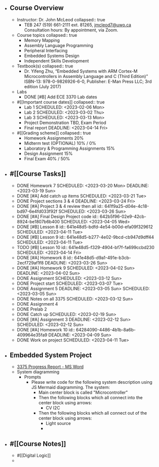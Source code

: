 - ## Course Overview
	- Instructor: Dr. John McLeod
	  collapsed:: true
		- TEB 247 (519) 661-2111 ext. 81265, jmcleod7@uwo.ca
		  Consultation hours: By appointment, via Zoom.
	- Course topics
	  collapsed:: true
		- Memory Mapping
		- Assembly Language Programming
		- Peripheral Interfacing
		- Embedded Systems Design
		- Independent Skills Development
	- Textbook(s)
	  collapsed:: true
		- Dr. Yifeng Zhu, “Embedded Systems with ARM Cortex-M
		  Microcontrollers in Assembly Language and C (Third Edition)”
		  ISBN-13: 978-0-9826926-6-0, Publisher: E-Man Press LLC; 3rd edition (July 2017)
	- Labs
		- DONE [#B] Add ECE 3370 Lab dates
	- #[[Important course dates]]
	  collapsed:: true
		- Lab 1
		  SCHEDULED: <2023-02-06 Mon>
		- Lab 2
		  SCHEDULED: <2023-03-02 Thu>
		- Lab 3
		  SCHEDULED: <2023-03-13 Mon>
		- Project Demonstration TBD, Exam Period
		- Final report
		  DEADLINE: <2023-04-14 Fri>
	- #[[Grading scheme]]
	  collapsed:: true
		- Homework Assignments 20%
		- Midterm test (OPTIONAL) 10% / 0%
		- Laboratory & Programming Assignments 15%
		- Design Assignment 15%
		- Final Exam 40% / 50%
- ## #[[Course Tasks]]
	- DONE Homework 7
	  SCHEDULED: <2023-03-20 Mon>
	  DEADLINE: <2023-03-19 Sun>
	- DONE [#A] Add catch up items
	  SCHEDULED: <2023-03-21 Tue>
	- DONE Project sections 3 & 4
	  DEADLINE: <2023-03-24 Fri>
	- DONE [#A] Project 3 & 4 review then all
	  id:: 641f9a25-d04e-4c18-bd97-6e4fd033f92f
	  SCHEDULED: <2023-03-26 Sun>
	- DONE [#A] Final Design Project code 
	  id:: 642b5f96-02e9-42cb-8924-be1807b6b400
	  SCHEDULED: <2023-04-05 Wed>
	- DONE [#B] Lesson 8
	  id:: 641e48d5-bdfd-4e54-b00d-efa09f329612
	  SCHEDULED: <2023-04-11 Tue>
	- DONE [#B] Lesson 9
	  id:: 641e48d5-b277-4e02-9bcd-cb947d9dff44
	  SCHEDULED: <2023-04-11 Tue>
	- TODO [#B] Lesson 10
	  id:: 641e48d5-f329-4904-bf7f-fa699ccbd230
	  SCHEDULED: <2023-04-14 Fri>
	- DONE [#A] Homework 8 
	  id:: 641e48d5-d9a1-491e-b3cb-2ecf729af1f8
	  DEADLINE: <2023-03-26 Sun>
	- DONE [#A] Homework 9
	  SCHEDULED: <2023-04-02 Sun>
	  DEADLINE: <2023-04-02 Sun>
	- DONE Assignment
	  SCHEDULED: <2023-03-12 Sun>
	- DONE Project start
	  SCHEDULED: <2023-03-07 Tue>
	- DONE Assignment 5
	  DEADLINE: <2023-03-05 Sun>
	  SCHEDULED: <2023-03-05 Sun>
	- DONE Notes on all 3375
	  SCHEDULED: <2023-03-12 Sun>
	- DONE Assignment 4
	- DONE Prelab 2
	- DONE Catch up
	  SCHEDULED: <2023-02-19 Sun>
	- DONE [#A] Assignment 3
	  DEADLINE: <2023-02-12 Sun>
	  SCHEDULED: <2023-02-12 Sun>
	- DONE [#A] Homework 10 
	  id:: 64284090-4486-4b1b-8a6b-409964e35fa9
	  DEADLINE: <2023-04-09 Sun>
	- DONE Work on project
	  SCHEDULED: <2023-04-11 Tue>
- ## Embedded System Project
	- [3375 Progress Report - MS Word](https://uwoca-my.sharepoint.com/:w:/g/personal/cmohamm6_uwo_ca/EbGsw86AghZDt3Mi2Z24eL0Bvdv8r4yjPLUSB0Zpe3hlFQ?e=lRmNJJ)
	- System diagramming
		- Prompts
			- Please write code for the following system description using JS Mermaid diagramming. The system:
				- Main center block is called "Microcontroller"
				- Then the following blocks which all connect into the center block using arrows:
					- CV I2C
				- Then the following blocks which all connect out of the center block using arrows:
					- Light source
					-
- ## #[[Course Notes]]
	- #[[Digital Logic]]
	-